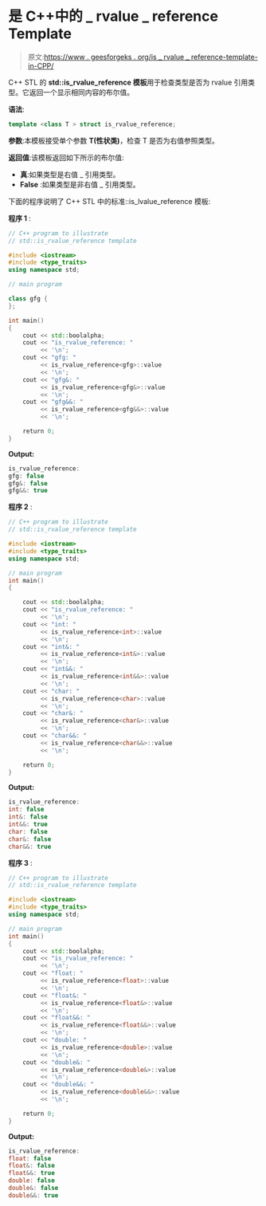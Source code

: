 # 是 C++中的 _ rvalue _ reference Template

> 原文:[https://www . geesforgeks . org/is _ rvalue _ reference-template-in-CPP/](https://www.geeksforgeeks.org/is_rvalue_reference-template-in-cpp/)

C++ STL 的 **std::is_rvalue_reference 模板**用于检查类型是否为 rvalue 引用类型。它返回一个显示相同内容的布尔值。

**语法**:

```cpp
template <class T > struct is_rvalue_reference;
```

**参数**:本模板接受单个参数 **T(性状类)**，检查 T 是否为右值参照类型。

**返回值**:该模板返回如下所示的布尔值:

*   **真**:如果类型是右值 _ 引用类型。
*   **False** :如果类型是非右值 _ 引用类型。

下面的程序说明了 C++ STL 中的标准::is_lvalue_reference 模板:

**程序 1** :

```cpp
// C++ program to illustrate
// std::is_rvalue_reference template

#include <iostream>
#include <type_traits>
using namespace std;

// main program

class gfg {
};

int main()
{
    cout << std::boolalpha;
    cout << "is_rvalue_reference: "
         << '\n';
    cout << "gfg: "
         << is_rvalue_reference<gfg>::value
         << '\n';
    cout << "gfg&: "
         << is_rvalue_reference<gfg&>::value
         << '\n';
    cout << "gfg&&: "
         << is_rvalue_reference<gfg&&>::value
         << '\n';

    return 0;
}
```

**Output:**

```cpp
is_rvalue_reference: 
gfg: false
gfg&: false
gfg&&: true

```

**程序 2** :

```cpp
// C++ program to illustrate
// std::is_rvalue_reference template

#include <iostream>
#include <type_traits>
using namespace std;

// main program
int main()
{

    cout << std::boolalpha;
    cout << "is_rvalue_reference: "
         << '\n';
    cout << "int: "
         << is_rvalue_reference<int>::value
         << '\n';
    cout << "int&: "
         << is_rvalue_reference<int&>::value
         << '\n';
    cout << "int&&: "
         << is_rvalue_reference<int&&>::value
         << '\n';
    cout << "char: "
         << is_rvalue_reference<char>::value
         << '\n';
    cout << "char&: "
         << is_rvalue_reference<char&>::value
         << '\n';
    cout << "char&&: "
         << is_rvalue_reference<char&&>::value
         << '\n';

    return 0;
}
```

**Output:**

```cpp
is_rvalue_reference: 
int: false
int&: false
int&&: true
char: false
char&: false
char&&: true

```

**程序 3** :

```cpp
// C++ program to illustrate
// std::is_rvalue_reference template

#include <iostream>
#include <type_traits>
using namespace std;

// main program
int main()
{
    cout << std::boolalpha;
    cout << "is_rvalue_reference: "
         << '\n';
    cout << "float: "
         << is_rvalue_reference<float>::value
         << '\n';
    cout << "float&: "
         << is_rvalue_reference<float&>::value
         << '\n';
    cout << "float&&: "
         << is_rvalue_reference<float&&>::value
         << '\n';
    cout << "double: "
         << is_rvalue_reference<double>::value
         << '\n';
    cout << "double&: "
         << is_rvalue_reference<double&>::value
         << '\n';
    cout << "double&&: "
         << is_rvalue_reference<double&&>::value
         << '\n';

    return 0;
}
```

**Output:**

```cpp
is_rvalue_reference: 
float: false
float&: false
float&&: true
double: false
double&: false
double&&: true

```